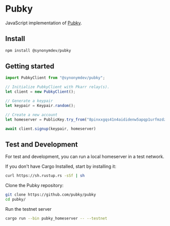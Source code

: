 # Pubky

JavaScript implementation of [Pubky](https://github.com/pubky/pubky).

## Install

```bash
npm install @synonymdev/pubky
```

## Getting started

```js
import PubkyClient from "@synonymdev/pubky";

// Initialize PubkyClient with Pkarr relay(s).
let client = new PubkyClient();

// Generate a keypair
let keypair = Keypair.random();

// Create a new account
let homeserver = PublicKey.try_from("8pinxxgqs41n4aididenw5apqp1urfmzdztr8jt4abrkdn435ewo");

await client.signup(keypair, homeserver)
```

## Test and Development

For test and development, you can run a local homeserver in a test network.

If you don't have Cargo Installed, start by installing it:

```bash
curl https://sh.rustup.rs -sSf | sh
```

Clone the Pubky repository:

```bash
git clone https://github.com/pubky/pubky
cd pubky/
```

Run the testnet server

```bash
cargo run --bin pubky_homeserver -- --testnet
```
